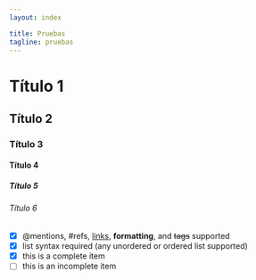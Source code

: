 ```yaml
---
layout: index

title: Pruebas
tagline: pruebas
---
```



# Título 1

## Título 2

### Título 3

#### Título 4

##### Título 5

###### Título 6

- [x] @mentions, #refs, [links](), **formatting**, and <del>tags</del> supported
- [x] list syntax required (any unordered or ordered list supported)
- [x] this is a complete item
- [ ] this is an incomplete item
